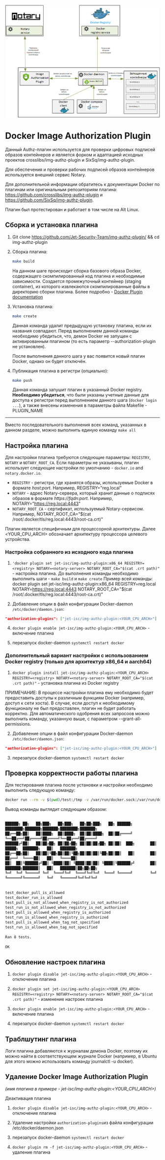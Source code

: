 
![scheme](https://github.com/Jet-Security-Team/img-authz-plugin/blob/main/img/scheme.png)


# Docker Image Authorization Plugin

Данный Authz-плагин используется для проверки цифровых подписей образов контейнеров и является форком и адаптацией исходных проектов crosslibs/img-authz-plugin и SixSq/img-authz-plugin.

Для обеспечения и проверки рабочих подписей образов контейнеров используется внешний сервис Notary.

Для дополнительной информации обратитесь к документации Docker по плагинам или оригинальным репозиториям плагина:
https://github.com/crosslibs/img-authz-plugin и https://github.com/SixSq/img-authz-plugin.

Плагин был протестирован и работает в том числе на Alt Linux.

## Сборка и установка плагина

 1. Git clone https://github.com/Jet-Security-Team/img-authz-plugin/ && cd img-authz-plugin

 2. Сборка плагина:

    ```bash
    make build
    ```

    На данном шаге происходит сборка базового образа Docker, содержащего скомпилированный код плагина и необходимые зависимости. Создается промежуточный контейнер (staging container), из которого извлекаются скомпилированные файлы в директорию сборки плагина. Более подробно - [Docker Plugin documentation](https://docs.docker.com/engine/extend/#developing-a-plugin)

 2. Установка плагина:

    ```bash
    make create
    ```
    
    Данная команда удалит предыдущую установку плагина, если их названия совпадают. Перед выполнением данной команды необходимо убедиться, что, демон Docker не запущен с активированным плагином (то есть параметр --authorization-plugin не установлен).
    
    После выполнения данного шага у вас появится новый плагин Docker, однако он будет отключён.

 3. Публикация плагина в регистри (опциально):

    ```bash
    make push
    ```
    
    Данная команда запушит плагин в указанный Docker registry. **Необходимо убедиться**, что были указаны учетные данные для доступа к регистри перед выполнением данного шага (`docker login ...`), а также внесены изменения в параметры файла Makefile - PLUGIN_NAME

---

 Вместо последовательного выполнения всех команд, указанных в данном разделе, можно выполнить единую команду `make all`


## Настройка плагина

Для настройки плагина требуются следующие параметры: `REGISTRY`, `NOTARY` и `NOTARY_ROOT_CA`. Если параметры не указываны, плагин использует следующие настройки по умолчанию - `docker.io` and `notary.docker.io`.

 - `REGISTRY` - регистри, где хранятся образы, используемые Docker в формате _host:port_. Например, REGISTRY="reg.local"
 - `NOTARY` - адрес Notary-сервера, который хранит данные о подписях образов в формате _https://fqdn:port_. Например, NOTARY="https://reg.local:4443"
 - `NOTARY_ROOT_CA` - сертификат, используемый Notary-сервисом. Например, NOTARY_ROOT_CA="$(cat /root/.docker/tls/reg.local:4443/root-ca.crt)" 
 
Плагин является специфичным для процессорной архитектуры. Далее <YOUR_CPU_ARCH> обозначает архитектуру процессора целевого устройства. 

### Настройка собранного из исходного кода плагина

 1. `'docker plugin set jet-isc/img-authz-plugin:x86_64 REGISTRY=<registry> NOTARY=<notary-server> NOTARY_ROOT_CA="$(cat .crt path)"` - настройка плагина. До выполнения команды необходимо выполнить шаги - `make build` и `make create`
    Пример всей команды: docker plugin set jet-isc/img-authz-plugin:x86_64 REGISTRY=reg.local NOTARY=https://reg.local:4443 NOTARY_ROOT_CA="$(cat /root/.docker/tls/reg.local:4443/root-ca.crt)"

 3. Добавление опции в файл конфигурации Docker-daemon `/etc/docker/daemon.json`:

```json
"authorization-plugins": ["jet-isc/img-authz-plugin:<YOUR_CPU_ARCH>"]
```

 4. `docker plugin enable jet-isc/img-authz-plugin:<YOUR_CPU_ARCH>` - включение плагина
   
 5. перезапуск docker-daemon `systemctl restart docker`

### Дополнительный вариант настройки с использованием Docker registry (только для архитектур x86_64 и aarch64)

 1. `docker plugin install jet-isc/img-authz-plugin:<YOUR_CPU_ARCH> REGISTRY=<registry> NOTARY=<notary-server> NOTARY_ROOT_CA="$(cat .crt path)"` - установка плагина из Docker registry

ПРИМЕЧАНИЕ: В процессе настройки плагина ему необходимо будет предоставить доступы к различным функциям Docker (например, доступ к сети хоста). В случае, если доступ к необходимому функционалу не был предоставлен, плагин не будет работать корректно. Для автоматического одобрения всех запросоов можно выполнить команду, указанную выше, с параметром --grant-all-permissions.

 2. Добавление опции в файл конфигурации Docker-daemon `/etc/docker/daemon.json`:

```json
"authorization-plugins": ["jet-isc/img-authz-plugin:<YOUR_CPU_ARCH>"]
```

 3. перезапуск docker-daemon `systemctl restart docker`


## Проверка корректности работы плагина

Для тестирования плагина после установки и настройки необходимо выполнить следующую команду:

```bash
docker run --rm -v $(pwd)/test:/tmp -v /var/run/docker.sock:/var/run/docker.sock docker:dind sh -c 'apk update && apk add shunit2 && SHUNIT_COLOR="always" shunit2 /tmp/tests.sh && docker ps' 
```

Вывод команды выглядит следующим образом:

```

██████╗ ██╗   ██╗███╗   ██╗███╗   ██╗██╗███╗   ██╗ ██████╗     ████████╗███████╗███████╗████████╗███████╗
██╔══██╗██║   ██║████╗  ██║████╗  ██║██║████╗  ██║██╔════╝     ╚══██╔══╝██╔════╝██╔════╝╚══██╔══╝██╔════╝
██████╔╝██║   ██║██╔██╗ ██║██╔██╗ ██║██║██╔██╗ ██║██║  ███╗       ██║   █████╗  ███████╗   ██║   ███████╗
██╔══██╗██║   ██║██║╚██╗██║██║╚██╗██║██║██║╚██╗██║██║   ██║       ██║   ██╔══╝  ╚════██║   ██║   ╚════██║
██║  ██║╚██████╔╝██║ ╚████║██║ ╚████║██║██║ ╚████║╚██████╔╝       ██║   ███████╗███████║   ██║   ███████║██╗██╗██╗
╚═╝  ╚═╝ ╚═════╝ ╚═╝  ╚═══╝╚═╝  ╚═══╝╚═╝╚═╝  ╚═══╝ ╚═════╝        ╚═╝   ╚══════╝╚══════╝   ╚═╝   ╚══════╝╚═╝╚═╝╚═╝


test_docker_pull_is_allowed
test_docker_run_is_allowed
test_pull_is_not_allowed_when_registry_is_not_authorized
test_run_is_not_allowed_when_registry_is_not_authorized
test_pull_is_allowed_when_registry_is_authorized
test_run_is_allowed_when_registry_is_authorized
test_pull_is_allowed_when_tag_not_specified
test_run_is_allowed_when_tag_not_specified

Ran 8 tests.

OK
```


## Обновление настроек плагина

 1. `docker plugin disable jet-isc/img-authz-plugin:<YOUR_CPU_ARCH>` - отключение плагина

 2. `docker plugin set jet-isc/img-authz-plugin:<YOUR_CPU_ARCH> REGISTRY=<registry> NOTARY=<notary-server> NOTARY_ROOT_CA="$(cat .crt path)"` - изменение настроек плагина

 3. `docker plugin enable jet-isc/img-authz-plugin:<YOUR_CPU_ARCH>` - включение плагина

 4. перезапуск docker-daemon `systemctl restart docker`


## Траблшутинг плагина

Логи плагина добавляются к журналам демона Docker, поэтому их можно найти в соответствующем журнале Docker (например, в Ubuntu для этого можно использовать команду journalctl -u docker).


## Удаление Docker Image Authorization Plugin

_(имя плагина в примере - jet-isc/img-authz-plugin:<YOUR_CPU_ARCH>)_

Деактивация плагина
 1. `docker plugin disable jet-isc/img-authz-plugin:<YOUR_CPU_ARCH>` - отключение плагина

 2. Удаление настройки `authorization-plugins`из файла конфигурации /etc/docker/daemon.json
    
 3. перезапуск docker-daemon `systemctl restart docker`
 
 4. `docker plugin rm -f jet-isc/img-authz-plugin:<YOUR_CPU_ARCH>` - удаление плагина
